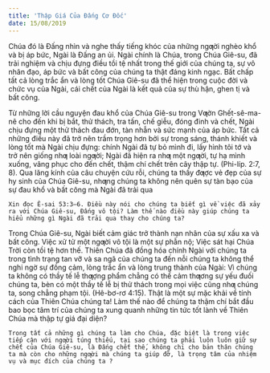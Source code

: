 ```yaml
---
title: 'Thập Giá Của Đấng Cơ Đốc'
date: 15/08/2019
---
```


Chúa đó là Đấng nhìn và nghe thấy tiếng khóc của những ngƣời nghèo khổ và bị áp bức, Ngài là Đấng an ủi. Ngài chính là Chúa, trong Chúa Giê-su, đã trải nghiệm và chịu đựng điều tồi tệ nhất trong thế giới của chúng ta, sự vô nhân đạo, áp bức và bất công của chúng ta thật đáng kinh ngạc. Bất chấp tất cả lòng trắc ẩn và lòng tốt Chúa Giê-su đã thể hiện trong cuộc đời và chức vụ của Ngài, cái chết của Ngài là kết quả của sự thù hận, ghen tị và bất công.

Từ những lời cầu nguyện đau khổ của Chúa Giê-su trong Vƣờn Ghết-sê-ma-nê cho đến khi bị bắt, thử thách, tra tấn, chế giễu, đóng đinh và chết, Ngài chịu đựng một thử thách đau đớn, tàn nhẫn và sức mạnh của áp bức. Tất cả những điều này đã trở nên trầm trọng hơn bởi sự trong sáng, thánh khiết và lòng tốt mà Ngài chịu đựng: chính Ngài đã tự bỏ mình đi, lấy hình tôi tớ và trở nên giống nhƣ loài ngƣời; Ngài đã hiện ra nhƣ một ngƣời, tự hạ mình xuống, vâng phục cho đến chết, thậm chí chết trên cây thập tự. (Phi-líp. 2:7, 8). Qua lăng kính của câu chuyện cứu rỗi, chúng ta thấy đƣợc vẻ đẹp của sự hy sinh của Chúa Giê-su, nhƣng chúng ta không nên quên sự tàn bạo của sự đau khổ và bất công mà Ngài đã trải qua

`Xin đọc Ê-sai 53:3–6. Điều này nói cho chúng ta biết gì về việc đã xảy ra với Chúa Giê-su, Đấng vô tội? Làm thế nào điều này giúp chúng ta hiểu những gì Ngài đã trải qua thay cho chúng ta?`

Trong Chúa Giê-su, Ngài biết cảm giác trở thành nạn nhân của sự xấu xa và bất công. Việc xử tử một ngƣời vô tội là một sự phẫn nộ; Việc sát hại Chúa Trời còn tồi tệ hơn thế. Thiên Chúa đã đồng hóa chính Ngài với chúng ta trong tình trạng tan vỡ và sa ngã của chúng ta đến nỗi chúng ta không thể nghi ngờ sự đồng cảm, lòng trắc ẩn và lòng trung thành của Ngài: Vì chúng ta không có thầy tế lễ thƣợng phẩm chẳng có thể cảm thƣơng sự yếu đuối chúng ta, bèn có một thầy tế lễ bị thử thách trong mọi việc cũng nhƣ chúng ta, song chẳng phạm tội. (Hê-bơ-rơ 4:15). Thật là một sự mặc khải về tính cách của Thiên Chúa chúng ta! Làm thế nào để chúng ta thậm chí bắt đầu bao bọc tâm trí của chúng ta xung quanh những tin tức tốt lành về Thiên Chúa mà thập tự giá đại diện?

`Trong tất cả những gì chúng ta làm cho Chúa, đặc biệt là trong việc tiếp cận với ngƣời túng thiếu, tại sao chúng ta phải luôn luôn giữ sự chết của Chúa Giê-su, là Đấng chết thế, không chỉ cho bản thân chúng ta mà còn cho những ngƣời mà chúng ta giúp đỡ, là trọng tâm của nhiệm vụ và mục đích của chúng ta ?`